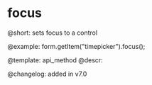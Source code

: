 focus
=============

@short: sets focus to a control





@example:
form.getItem("timepicker").focus();


@template: api_method
@descr:

@changelog: added in v7.0
